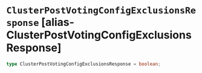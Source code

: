 # `ClusterPostVotingConfigExclusionsResponse` [alias-ClusterPostVotingConfigExclusionsResponse]
```typescript
type ClusterPostVotingConfigExclusionsResponse = boolean;
```
